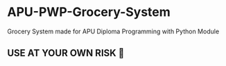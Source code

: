 # APU-PWP-Grocery-System
Grocery System made for APU Diploma Programming with Python Module

## USE AT YOUR OWN RISK 🙂
